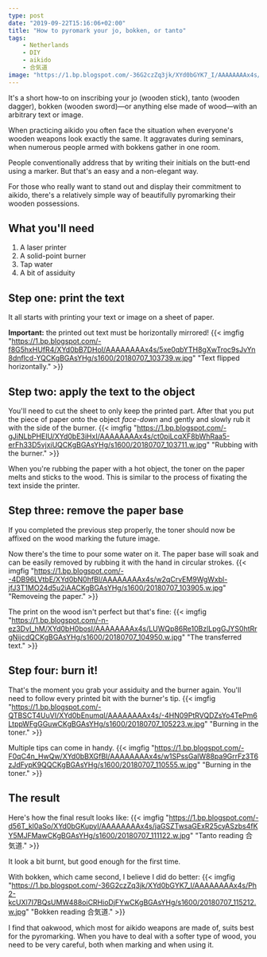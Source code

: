 ```yaml
---
type: post
date: "2019-09-22T15:16:06+02:00"
title: "How to pyromark your jo, bokken, or tanto"
tags:
    - Netherlands
    - DIY
    - aikido
    - 合気道
image: "https://1.bp.blogspot.com/-36G2czZq3jk/XYd0bGYK7_I/AAAAAAAAx4s/Ph2-kcUXl7I7BQsUMW488oiCRHioDjFYwCKgBGAsYHg/s1600/20180707_115212.w.jpg"
---
```


It's a short how-to on inscribing your jo (wooden stick), tanto (wooden dagger), bokken (wooden sword)—or anything else made of wood—with an arbitrary text or image.

<!--more-->

When practicing aikido you often face the situation when everyone's wooden weapons look exactly the same. It aggravates during seminars, when numerous people armed with bokkens gather in one room.

People conventionally address that by writing their initials on the butt-end using a marker. But that's an easy and a non-elegant way.

For those who really want to stand out and display their commitment to aikido, there's a relatively simple way of beautifully pyromarking their wooden possessions.

## What you'll need

1. A laser printer
2. A solid-point burner
3. Tap water
4. A bit of assiduity

## Step one: print the text

It all starts with printing your text or image on a sheet of paper.

**Important:** the printed out text must be horizontally mirrored!
{{< imgfig "https://1.bp.blogspot.com/-f8G5hxHUfR4/XYd0bB7DHoI/AAAAAAAAx4s/5xe0qbYTH8gXwTroc9sJvYn8dnflcd-YQCKgBGAsYHg/s1600/20180707_103739.w.jpg" "Text flipped horizontally." >}}

## Step two: apply the text to the object

You'll need to cut the sheet to only keep the printed part. After that you put the piece of paper onto the object *face-down* and gently and slowly rub it with the side of the burner.
{{< imgfig "https://1.bp.blogspot.com/-gJiNLbPHEIU/XYd0bE3iHxI/AAAAAAAAx4s/ct0piLcqXF8bWhRaa5-erFh33D5vjxiUQCKgBGAsYHg/s1600/20180707_103711.w.jpg" "Rubbing with the burner." >}}

When you're rubbing the paper with a hot object, the toner on the paper melts and sticks to the wood. This is similar to the process of fixating the text inside the printer.

## Step three: remove the paper base

If you completed the previous step properly, the toner should now be affixed on the wood marking the future image.

Now there's the time to pour some water on it. The paper base will soak and can be easily removed by rubbing it with the hand in circular strokes.
{{< imgfig "https://1.bp.blogspot.com/--4DB96LVtbE/XYd0bN0hfBI/AAAAAAAAx4s/w2qCrvEM9WgWxbl-jfJ3T1MO24d5u2iAACKgBGAsYHg/s1600/20180707_103905.w.jpg" "Removeing the paper." >}}

The print on the wood isn't perfect but that's fine:
{{< imgfig "https://1.bp.blogspot.com/-n-ez3DvI_hM/XYd0bH0bosI/AAAAAAAAx4s/LUWQp86Re10BzlLpgGJYS0htRrgNijcdQCKgBGAsYHg/s1600/20180707_104950.w.jpg" "The transferred text." >}}

## Step four: burn it!

That's the moment you grab your assiduity and the burner again. You'll need to follow every printed bit with the burner's tip. 
{{< imgfig "https://1.bp.blogspot.com/-QTBSCT4UuVI/XYd0bEnumqI/AAAAAAAAx4s/-4HN09PtRVQDZsYo4TePm6LtppWFgGGuwCKgBGAsYHg/s1600/20180707_105223.w.jpg" "Burning in the toner." >}}

Multiple tips can come in handy. 
{{< imgfig "https://1.bp.blogspot.com/-F0qC4n_HwQw/XYd0bBXGfBI/AAAAAAAAx4s/w1SPssGalW88pa9GrrFz3T6zJdFypK9QQCKgBGAsYHg/s1600/20180707_110555.w.jpg" "Burning in the toner." >}}

## The result

Here's how the final result looks like:
{{< imgfig "https://1.bp.blogspot.com/-d56T_kl0aSo/XYd0bGKupyI/AAAAAAAAx4s/jaGSZTwsaGExR25cyASzbs4fKY5MJFMawCKgBGAsYHg/s1600/20180707_111122.w.jpg" "Tanto reading 合気道." >}}

It look a bit burnt, but good enough for the first time.

With bokken, which came second, I believe I did do better:
{{< imgfig "https://1.bp.blogspot.com/-36G2czZq3jk/XYd0bGYK7_I/AAAAAAAAx4s/Ph2-kcUXl7I7BQsUMW488oiCRHioDjFYwCKgBGAsYHg/s1600/20180707_115212.w.jpg" "Bokken reading 合気道." >}}

I find that oakwood, which most for aikido weapons are made of, suits best for the pyromarking. When you have to deal with a softer type of wood, you need to be very careful, both when marking and when using it.
